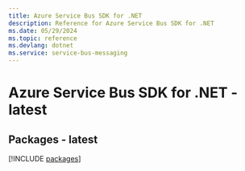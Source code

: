 ```yaml
---
title: Azure Service Bus SDK for .NET
description: Reference for Azure Service Bus SDK for .NET
ms.date: 05/29/2024
ms.topic: reference
ms.devlang: dotnet
ms.service: service-bus-messaging
---
```

# Azure Service Bus SDK for .NET - latest
## Packages - latest
[!INCLUDE [packages](service-bus-index.md)]